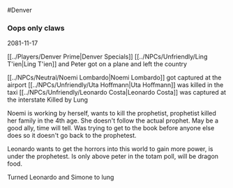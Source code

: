 #Denver
### Oops only claws

2081-11-17

[[../Players/Denver Prime|Denver Specials]]
[[../NPCs/Unfriendly/Ling T'ien|Ling T'ien]] and Peter got on a plane and left the country

[[../NPCs/Neutral/Noemi Lombardo|Noemi Lombardo]] got captured at the airport
[[../NPCs/Unfriendly/Uta Hoffmann|Uta Hoffmann]] was killed in the taxi
[[../NPCs/Unfriendly/Leonardo Costa|Leonardo Costa]] was captured at the interstate Killed by Lung

Noemi is working by herself, wants to kill the prophetist, prophetist killed her family in the 4th age. She doesn't follow the actual prophet. May be a good ally, time will tell. Was trying to get to the book before anyone else does so it doesn't go back to the prophetest. 

Leonardo wants to get the horrors into this world to gain more power, is under the prophetest. Is only above peter in the totam poll, will be dragon food.

Turned Leonardo and Simone to lung